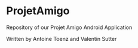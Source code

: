 # ProjetAmigo
Repository of our Projet Amigo Android Application

Written by Antoine Toenz and Valentin Sutter
